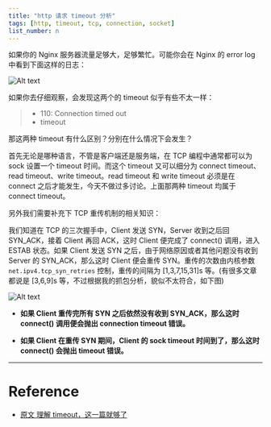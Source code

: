 ```yaml
---
title: "http 请求 timeout 分析"
tags: [http, timeout, tcp, connection, socket]
list_number: n
---
```



如果你的 Nginx 服务器流量足够大，足够繁忙。可能你会在 Nginx 的 error log 中看到下面这样的日志：

![Alt text](https://ms2008.github.io/img/in-post/nginx_timeout.png)

如果你去仔细观察，会发现这两个的 timeout 似乎有些不太一样：

> * 110: Connection timed out
> * timeout

那这两种 timeout 有什么区别？分别在什么情况下会发生？

首先无论是哪种语言，不管是客户端还是服务端，在 TCP 编程中通常都可以为 sock 设置一个 timeout 时间。而这个 timeout 又可以细分为 connect timeout、read timeout、write timeout。read timeout 和 write timeout 必须是在 connect 之后才能发生，今天不做过多讨论。上面那两种 timeout 均属于 connect timeout。

另外我们需要补充下 TCP 重传机制的相关知识：

我们知道在 TCP 的三次握手中，Client 发送 SYN，Server 收到之后回 SYN\_ACK，接着 Client 再回 ACK，这时 Client 便完成了 connect() 调用，进入 ESTAB 状态。如果 Client 发送 SYN 之后，由于网络原因或者其他问题没有收到 Server 的 SYN\_ACK，那么这时 Client 便会重传 SYN。重传的次数由内核参数 `net.ipv4.tcp_syn_retries` 控制，重传的间隔为 \[1,3,7,15,31]s 等。(有很多文章都说是 \[3,6,9]s 等，不过根据我的抓包分析，貌似不太符合，如下图)

![Alt text](https://ms2008.github.io/img/in-post/syn_retry.png)

- **如果 Client 重传完所有 SYN 之后依然没有收到 SYN\_ACK，那么这时 connect() 调用便会抛出 connection timeout 错误。**

- **如果 Client 在重传 SYN 期间，Client 的 sock timeout 时间到了，那么这时 connect() 会抛出 timeout 错误。**

****

# **Reference**

* [原文 理解 timeout，这一篇就够了](https://ms2008.github.io/2017/04/14/tcp-timeout/)
